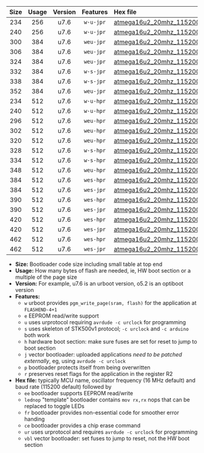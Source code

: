 |Size|Usage|Version|Features|Hex file|
|:-:|:-:|:-:|:-:|:--|
|234|256|u7.6|`w-u-jpr`|[atmega16u2_20mhz_115200bps_ur_vbl.hex](https://raw.githubusercontent.com/stefanrueger/urboot/main/bootloaders/atmega16u2/fcpu_20mhz/115200_bps/atmega16u2_20mhz_115200bps_ur_vbl.hex)|
|240|256|u7.6|`w-u-jpr`|[atmega16u2_20mhz_115200bps_lednop_ur_vbl.hex](https://raw.githubusercontent.com/stefanrueger/urboot/main/bootloaders/atmega16u2/fcpu_20mhz/115200_bps/atmega16u2_20mhz_115200bps_lednop_ur_vbl.hex)|
|300|384|u7.6|`weu-jpr`|[atmega16u2_20mhz_115200bps_ee_ur_vbl.hex](https://raw.githubusercontent.com/stefanrueger/urboot/main/bootloaders/atmega16u2/fcpu_20mhz/115200_bps/atmega16u2_20mhz_115200bps_ee_ur_vbl.hex)|
|306|384|u7.6|`weu-jpr`|[atmega16u2_20mhz_115200bps_ee_lednop_ur_vbl.hex](https://raw.githubusercontent.com/stefanrueger/urboot/main/bootloaders/atmega16u2/fcpu_20mhz/115200_bps/atmega16u2_20mhz_115200bps_ee_lednop_ur_vbl.hex)|
|324|384|u7.6|`weu-jpr`|[atmega16u2_20mhz_115200bps_ee_lednop_fr_ur_vbl.hex](https://raw.githubusercontent.com/stefanrueger/urboot/main/bootloaders/atmega16u2/fcpu_20mhz/115200_bps/atmega16u2_20mhz_115200bps_ee_lednop_fr_ur_vbl.hex)|
|332|384|u7.6|`w-s-jpr`|[atmega16u2_20mhz_115200bps_vbl.hex](https://raw.githubusercontent.com/stefanrueger/urboot/main/bootloaders/atmega16u2/fcpu_20mhz/115200_bps/atmega16u2_20mhz_115200bps_vbl.hex)|
|338|384|u7.6|`w-s-jpr`|[atmega16u2_20mhz_115200bps_lednop_vbl.hex](https://raw.githubusercontent.com/stefanrueger/urboot/main/bootloaders/atmega16u2/fcpu_20mhz/115200_bps/atmega16u2_20mhz_115200bps_lednop_vbl.hex)|
|352|384|u7.6|`weu-jpr`|[atmega16u2_20mhz_115200bps_ee_lednop_fr_ce_ur_vbl.hex](https://raw.githubusercontent.com/stefanrueger/urboot/main/bootloaders/atmega16u2/fcpu_20mhz/115200_bps/atmega16u2_20mhz_115200bps_ee_lednop_fr_ce_ur_vbl.hex)|
|234|512|u7.6|`w-u-hpr`|[atmega16u2_20mhz_115200bps_ur.hex](https://raw.githubusercontent.com/stefanrueger/urboot/main/bootloaders/atmega16u2/fcpu_20mhz/115200_bps/atmega16u2_20mhz_115200bps_ur.hex)|
|240|512|u7.6|`w-u-hpr`|[atmega16u2_20mhz_115200bps_lednop_ur.hex](https://raw.githubusercontent.com/stefanrueger/urboot/main/bootloaders/atmega16u2/fcpu_20mhz/115200_bps/atmega16u2_20mhz_115200bps_lednop_ur.hex)|
|296|512|u7.6|`weu-hpr`|[atmega16u2_20mhz_115200bps_ee_ur.hex](https://raw.githubusercontent.com/stefanrueger/urboot/main/bootloaders/atmega16u2/fcpu_20mhz/115200_bps/atmega16u2_20mhz_115200bps_ee_ur.hex)|
|302|512|u7.6|`weu-hpr`|[atmega16u2_20mhz_115200bps_ee_lednop_ur.hex](https://raw.githubusercontent.com/stefanrueger/urboot/main/bootloaders/atmega16u2/fcpu_20mhz/115200_bps/atmega16u2_20mhz_115200bps_ee_lednop_ur.hex)|
|320|512|u7.6|`weu-hpr`|[atmega16u2_20mhz_115200bps_ee_lednop_fr_ur.hex](https://raw.githubusercontent.com/stefanrueger/urboot/main/bootloaders/atmega16u2/fcpu_20mhz/115200_bps/atmega16u2_20mhz_115200bps_ee_lednop_fr_ur.hex)|
|328|512|u7.6|`w-s-hpr`|[atmega16u2_20mhz_115200bps.hex](https://raw.githubusercontent.com/stefanrueger/urboot/main/bootloaders/atmega16u2/fcpu_20mhz/115200_bps/atmega16u2_20mhz_115200bps.hex)|
|334|512|u7.6|`w-s-hpr`|[atmega16u2_20mhz_115200bps_lednop.hex](https://raw.githubusercontent.com/stefanrueger/urboot/main/bootloaders/atmega16u2/fcpu_20mhz/115200_bps/atmega16u2_20mhz_115200bps_lednop.hex)|
|348|512|u7.6|`weu-hpr`|[atmega16u2_20mhz_115200bps_ee_lednop_fr_ce_ur.hex](https://raw.githubusercontent.com/stefanrueger/urboot/main/bootloaders/atmega16u2/fcpu_20mhz/115200_bps/atmega16u2_20mhz_115200bps_ee_lednop_fr_ce_ur.hex)|
|384|512|u7.6|`wes-hpr`|[atmega16u2_20mhz_115200bps_ee.hex](https://raw.githubusercontent.com/stefanrueger/urboot/main/bootloaders/atmega16u2/fcpu_20mhz/115200_bps/atmega16u2_20mhz_115200bps_ee.hex)|
|384|512|u7.6|`wes-jpr`|[atmega16u2_20mhz_115200bps_ee_vbl.hex](https://raw.githubusercontent.com/stefanrueger/urboot/main/bootloaders/atmega16u2/fcpu_20mhz/115200_bps/atmega16u2_20mhz_115200bps_ee_vbl.hex)|
|390|512|u7.6|`wes-hpr`|[atmega16u2_20mhz_115200bps_ee_lednop.hex](https://raw.githubusercontent.com/stefanrueger/urboot/main/bootloaders/atmega16u2/fcpu_20mhz/115200_bps/atmega16u2_20mhz_115200bps_ee_lednop.hex)|
|390|512|u7.6|`wes-jpr`|[atmega16u2_20mhz_115200bps_ee_lednop_vbl.hex](https://raw.githubusercontent.com/stefanrueger/urboot/main/bootloaders/atmega16u2/fcpu_20mhz/115200_bps/atmega16u2_20mhz_115200bps_ee_lednop_vbl.hex)|
|420|512|u7.6|`wes-hpr`|[atmega16u2_20mhz_115200bps_ee_lednop_fr.hex](https://raw.githubusercontent.com/stefanrueger/urboot/main/bootloaders/atmega16u2/fcpu_20mhz/115200_bps/atmega16u2_20mhz_115200bps_ee_lednop_fr.hex)|
|420|512|u7.6|`wes-jpr`|[atmega16u2_20mhz_115200bps_ee_lednop_fr_vbl.hex](https://raw.githubusercontent.com/stefanrueger/urboot/main/bootloaders/atmega16u2/fcpu_20mhz/115200_bps/atmega16u2_20mhz_115200bps_ee_lednop_fr_vbl.hex)|
|462|512|u7.6|`wes-hpr`|[atmega16u2_20mhz_115200bps_ee_lednop_fr_ce.hex](https://raw.githubusercontent.com/stefanrueger/urboot/main/bootloaders/atmega16u2/fcpu_20mhz/115200_bps/atmega16u2_20mhz_115200bps_ee_lednop_fr_ce.hex)|
|462|512|u7.6|`wes-jpr`|[atmega16u2_20mhz_115200bps_ee_lednop_fr_ce_vbl.hex](https://raw.githubusercontent.com/stefanrueger/urboot/main/bootloaders/atmega16u2/fcpu_20mhz/115200_bps/atmega16u2_20mhz_115200bps_ee_lednop_fr_ce_vbl.hex)|

- **Size:** Bootloader code size including small table at top end
- **Usage:** How many bytes of flash are needed, ie, HW boot section or a multiple of the page size
- **Version:** For example, u7.6 is an urboot version, o5.2 is an optiboot version
- **Features:**
  + `w` urboot provides `pgm_write_page(sram, flash)` for the application at `FLASHEND-4+1`
  + `e` EEPROM read/write support
  + `u` uses urprotocol requiring `avrdude -c urclock` for programming
  + `s` uses skeleton of STK500v1 protocol; `-c urclock` and `-c arduino` both work
  + `h` hardware boot section: make sure fuses are set for reset to jump to boot section
  + `j` vector bootloader: uploaded applications *need to be patched externally*, eg, using `avrdude -c urclock`
  + `p` bootloader protects itself from being overwritten
  + `r` preserves reset flags for the application in the register R2
- **Hex file:** typically MCU name, oscillator frequency (16 MHz default) and baud rate (115200 default) followed by
  + `ee` bootloader supports EEPROM read/write
  + `lednop` "template" bootloader contains `mov rx,rx` nops that can be replaced to toggle LEDs
  + `fr` bootloader provides non-essential code for smoother error handing
  + `ce` bootloader provides a chip erase command
  + `ur` uses urprotocol and requires `avrdude -c urclock` for programming
  + `vbl` vector bootloader: set fuses to jump to reset, not the HW boot section
